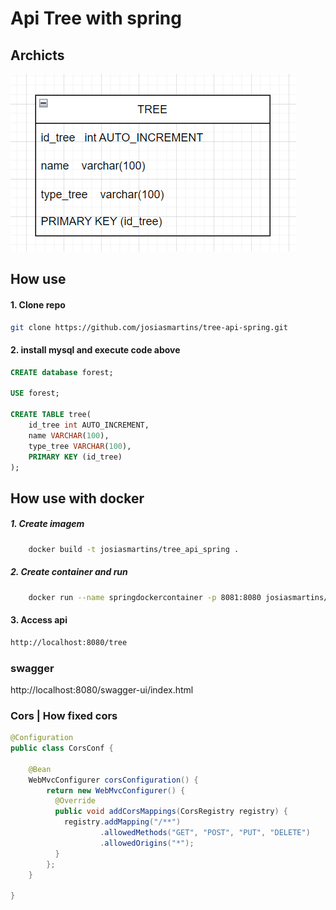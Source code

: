 # Api Tree with spring

## Archicts
![img.png](src%2Fmain%2Fresources%2Fstatic%2Fimg.png)
## How use
#### 1. Clone repo
```bash
git clone https://github.com/josiasmartins/tree-api-spring.git
```

#### 2. install mysql and execute code above
```sql
CREATE database forest;

USE forest;

CREATE TABLE tree(
    id_tree int AUTO_INCREMENT,
    name VARCHAR(100),
    type_tree VARCHAR(100),
    PRIMARY KEY (id_tree)
);

```

## How use with docker

##### 1. Create imagem
```bash
    docker build -t josiasmartins/tree_api_spring .
```
##### 2. Create container and run
```bash
    docker run --name springdockercontainer -p 8081:8080 josiasmartins/tree_api_spring
```
#### 3. Access api 
```bash
http://localhost:8080/tree
```


### swagger
 http://localhost:8080/swagger-ui/index.html

### Cors | How fixed cors

```java
@Configuration
public class CorsConf {

    @Bean
    WebMvcConfigurer corsConfiguration() {
        return new WebMvcConfigurer() {
          @Override
          public void addCorsMappings(CorsRegistry registry) {
            registry.addMapping("/**")
                    .allowedMethods("GET", "POST", "PUT", "DELETE")
                    .allowedOrigins("*");
          }
        };
    }

}
```
 
